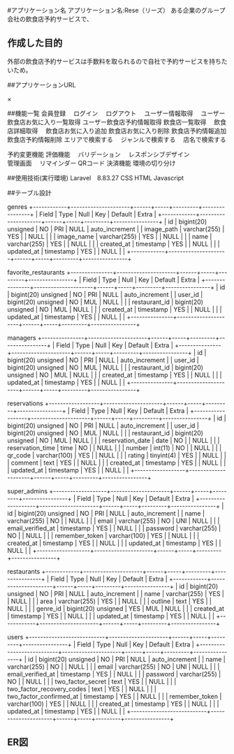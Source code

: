 #アプリケーション名
アプリケーション名:Rese（リーズ）
ある企業のグループ会社の飲食店予約サービスで、

## 作成した目的
外部の飲食店予約サービスは手数料を取られるので自社で予約サービスを持ちたいため。

##アプリケーションURL

×

##機能一覧
会員登録　
ログイン　
ログアウト　
ユーザー情報取得　
ユーザー飲食店お気に入り一覧取得
ユーザー飲食店予約情報取得
飲食店一覧取得　
飲食店詳細取得　
飲食店お気に入り追加
飲食店お気に入り削除
飲食店予約情報追加
飲食店予約情報削除
エリアで検索する　
ジャンルで検索する　
店名で検索する　

予約変更機能 
評価機能　
バリデーション　
レスポンシブデザイン  
管理画面　
リマインダー
QRコード
決済機能
環境の切り分け

##使用技術(実行環境)
Laravel　8.83.27
CSS
HTML
Javascript

##テーブル設計

genres
+------------+---------------------+------+-----+---------+----------------+
| Field      | Type                | Null | Key | Default | Extra          |
+------------+---------------------+------+-----+---------+----------------+
| id         | bigint(20) unsigned | NO   | PRI | NULL    | auto_increment |
| image_path | varchar(255)        | YES  |     | NULL    |                |
| image_name | varchar(255)        | YES  |     | NULL    |                |
| name       | varchar(255)        | YES  |     | NULL    |                |
| created_at | timestamp           | YES  |     | NULL    |                |
| updated_at | timestamp           | YES  |     | NULL    |                |
+------------+---------------------+------+-----+---------+----------------+


favorite_restaurants
+---------------+---------------------+------+-----+---------+----------------+
| Field         | Type                | Null | Key | Default | Extra          |
+---------------+---------------------+------+-----+---------+----------------+
| id            | bigint(20) unsigned | NO   | PRI | NULL    | auto_increment |
| user_id       | bigint(20) unsigned | NO   | MUL | NULL    |                |
| restaurant_id | bigint(20) unsigned | NO   | MUL | NULL    |                |
| created_at    | timestamp           | YES  |     | NULL    |                |
| updated_at    | timestamp           | YES  |     | NULL    |                |
+---------------+---------------------+------+-----+---------+----------------+

managers
+---------------+---------------------+------+-----+---------+----------------+
| Field         | Type                | Null | Key | Default | Extra          |
+---------------+---------------------+------+-----+---------+----------------+
| id            | bigint(20) unsigned | NO   | PRI | NULL    | auto_increment |
| user_id       | bigint(20) unsigned | NO   | MUL | NULL    |                |
| restaurant_id | bigint(20) unsigned | NO   | MUL | NULL    |                |
| created_at    | timestamp           | YES  |     | NULL    |                |
| updated_at    | timestamp           | YES  |     | NULL    |                |
+---------------+---------------------+------+-----+---------+----------------+

reservations
+------------------+---------------------+------+-----+---------+----------------+
| Field            | Type                | Null | Key | Default | Extra          |
+------------------+---------------------+------+-----+---------+----------------+
| id               | bigint(20) unsigned | NO   | PRI | NULL    | auto_increment |
| user_id          | bigint(20) unsigned | NO   | MUL | NULL    |                |
| restaurant_id    | bigint(20) unsigned | NO   | MUL | NULL    |                |
| reservation_date | date                | NO   |     | NULL    |                |
| reservation_time | time                | NO   |     | NULL    |                |
| number           | int(11)             | NO   |     | NULL    |                |
| qr_code          | varchar(100)        | YES  |     | NULL    |                |
| rating           | tinyint(4)          | YES  |     | NULL    |                |
| comment          | text                | YES  |     | NULL    |                |
| created_at       | timestamp           | YES  |     | NULL    |                |
| updated_at       | timestamp           | YES  |     | NULL    |                |
+------------------+---------------------+------+-----+---------+----------------+

super_admins
+-------------------+---------------------+------+-----+---------+----------------+
| Field             | Type                | Null | Key | Default | Extra          |
+-------------------+---------------------+------+-----+---------+----------------+
| id                | bigint(20) unsigned | NO   | PRI | NULL    | auto_increment |
| name              | varchar(255)        | NO   |     | NULL    |                |
| email             | varchar(255)        | NO   | UNI | NULL    |                |
| email_verified_at | timestamp           | YES  |     | NULL    |                |
| password          | varchar(255)        | NO   |     | NULL    |                |
| remember_token    | varchar(100)        | YES  |     | NULL    |                |
| created_at        | timestamp           | YES  |     | NULL    |                |
| updated_at        | timestamp           | YES  |     | NULL    |                |
+-------------------+---------------------+------+-----+---------+----------------+

restaurants
+------------+---------------------+------+-----+---------+----------------+
| Field      | Type                | Null | Key | Default | Extra          |
+------------+---------------------+------+-----+---------+----------------+
| id         | bigint(20) unsigned | NO   | PRI | NULL    | auto_increment |
| name       | varchar(255)        | YES  |     | NULL    |                |
| area       | varchar(255)        | YES  |     | NULL    |                |
| outline    | text                | YES  |     | NULL    |                |
| genre_id   | bigint(20) unsigned | YES  | MUL | NULL    |                |
| created_at | timestamp           | YES  |     | NULL    |                |
| updated_at | timestamp           | YES  |     | NULL    |                |
+------------+---------------------+------+-----+---------+----------------+

users
+---------------------------+---------------------+------+-----+---------+----------------+
| Field                     | Type                | Null | Key | Default | Extra          |
+---------------------------+---------------------+------+-----+---------+----------------+
| id                        | bigint(20) unsigned | NO   | PRI | NULL    | auto_increment |
| name                      | varchar(255)        | NO   |     | NULL    |                |
| email                     | varchar(255)        | NO   | UNI | NULL    |                |
| email_verified_at         | timestamp           | YES  |     | NULL    |                |
| password                  | varchar(255)        | NO   |     | NULL    |                |
| two_factor_secret         | text                | YES  |     | NULL    |                |
| two_factor_recovery_codes | text                | YES  |     | NULL    |                |
| two_factor_confirmed_at   | timestamp           | YES  |     | NULL    |                |
| remember_token            | varchar(100)        | YES  |     | NULL    |                |
| created_at                | timestamp           | YES  |     | NULL    |                |
| updated_at                | timestamp           | YES  |     | NULL    |                |
+---------------------------+---------------------+------+-----+---------+----------------+

## ER図

